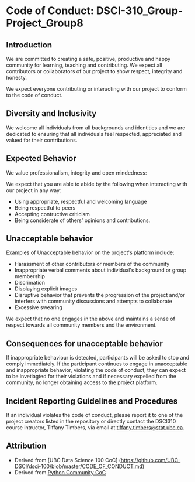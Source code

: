 # Code of Conduct: DSCI-310_Group-Project_Group8

## Introduction 

We are committed to creating a safe, positive, productive and happy community for learning, teaching and contributing. We expect all contributors or collaborators of our project to show respect, integrity and honesty. 

We expect everyone contributing or interacting with our project to conform to the code of conduct. 

## Diversity and Inclusivity

We welcome all individuals from all backgrounds and identities and we are dedicated to ensuring that all individuals feel respected, appreciated and valued for their contributions. 

## Expected Behavior 
We value professionalism, integrity and open mindedness:
    
We expect that you are able to abide by the following when interacting with our project in any way:
- Using appropriate, respectful and welcoming language 
- Being respectful to peers 
- Accepting contructive criticism
- Being considerate of others' opinions and contributions.

## Unacceptable behavior
Examples of Unacceptable behavior on the project's platform include:
- Harassment of other contributors or members of the community
- Inappropriate verbal comments about individual's background or group membership
- Discrimation 
- Displaying explicit images 
- Disruptive behavior that prevents the progression of the project and/or interfers with community discussions and attempts to collaborate 
- Excessive swearing

We expect that no one engages in the above and maintains a sense of respect towards all community members and the environment.

## Consequences for unacceptable behavior 
If inappropriate behaviour is detected, participants will be asked to stop and comply immediately. If the participant continues to engage in unacceptable and inappropriate behavior, violating the code of conduct, they can expect to be invetiagted for their violations and if necessary expelled from the community, no longer obtaining access to the project platform. 

## Incident Reporting Guidelines and Procedures
If an individual violates the code of conduct, please report it to one of the project creators listed in the repository or directly contact the DSCI310 course intructor, Tiffany Timbers, via email at tiffany.timbers@stat.ubc.ca. 

## Attribution
- Derived from [UBC Data Science 100 CoC] (https://github.com/UBC-DSCI/dsci-100/blob/master/CODE_OF_CONDUCT.md)
- Derived from [Python Community CoC](https://www.python.org/psf/conduct/)
